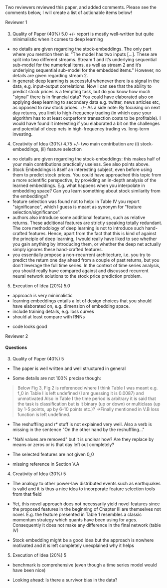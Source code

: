 Two reviewers reviewed this paper, and added comments.
Please see the comments below, I will create a list of actionable items below!

Reviewer 1

#### 
3. Quality of Paper (40%)
5.0
+/- report is mostly well-written but quite minimalistic when it comes to deep learning
- no details are given regarding the stock-embeddings. The only part where you mention them is: "The model has two inputs [...]. These are split into two different streams. Stream 1 and it’s underlying sequential sub-model for the numerical items, as well as stream 2 and it’s underlying sequential sub-model for the embedded items." However, no details are given regarding stream 2.
- in general: deep learning is successful whenever there is a signal in the data, e.g. input-output correlations. Now I can see that the ability to predict stock prices is a tempting task, but do you know how much "signal" there is in financial data? You could have elaborated also on applying deep learning to secondary data e.g. twitter, news articles etc, as opposed to raw stock prices. 
+/- As a side note: By focusing on next day returns, you limit to high-frequency trading (in which case your algorithm has to at least outperform transaction costs to be profitable). I would have found it interesting if you elaborated a bit on the challenges and potential of deep nets in high-frequency trading vs. long-term investing.
4. Creativity of Idea (30%)
4.75
+/- two main contribution are (i) stock-embeddings, (ii) feature selection
- no details are given regarding the stock-embeddings: this makes half of your main contributions practically useless. See also points above.
- Stock Embeddings is itself an interesting subject, even before using them to predict stock prices. You could have approached this topic from a more scientific perspective, by providing an in-depth analysis of the learned embeddings. E.g. what happens when you interpolate in embedding space? Can you learn something about stock similarity from the embeddings?
- feature selection was found not to help: in Table IV you report "significance", which I guess is meant as synonym for "feature selection/significance".
- authors also introduce some additional features, such as relative returns. These additional features are strictly speaking totally redundant. The core methodology of deep learning is not to introduce such hand-crafted features. Hence, apart from the fact that this is kind of against the principle of deep learning, I would really have liked to see whether you gain anything by introducing them, or whether the deep net actually simply ignores these hand-crafted features.
- you essentially propose a non-recurrent architecture, i.e. you try to predict the return one day ahead from a couple of past returns, but you don't leverage the full time series. In the context of time series analysis, you should really have compared against and discussed recurrent neural network solutions to the stock price prediction problem.
5. Execution of Idea (20%)
5.0
- approach is very minimalistic
- learning embeddings entails a lot of design choices that you should have elaborated on, e.g. dimension of embedding space.
- include training details, e.g. loss curves
- should at least compare with RNNs
+ code looks good


Reviewer 2

#### Questions
3. Quality of Paper (40%)
5
+ The paper is well written and well structured in general

- Some details are not 100% precise though:
> Below Fig 3, Fig 2 is referenced where I think Table I was meant
> e.g. f_0 in Table I is left undefined (I am guessing it is 0.0087) and unmotivated
> Also in Table I the time period is arbitrary
> it is said that the task is classification but is it binary (up or down) or multiclass (up by 1-5 points, up by 6-10 points etc.)? ->Finally mentioned in V.B
> loss function is left undefined.
- The reshuffling and r* stuff is not explained very well. Also a verb is missing in the sentence "On the other hand by the reshuffling..."
- "NaN values are removed" but it is unclear how? Are they replace by means or zeros or is that day left out completely?

- The selected features are not given 0_0
- missing reference in Section V.A 
4. Creativity of Idea (30%)
5
+ The analogy to other power-law distributed events such as earthquakes is valid and it is thus a nice idea to incorporate feature selection tools from that field

- Yet, this novel approach does not necessarily yield novel features since the proposed features in the beginning of Chapter III are themselves not novel. E.g. the feature presented in Table 1 resembles a classic momentum strategy which quants have been using for ages. Consequently it does not make any difference in the final network (table IV)

- Stock embedding might be a good idea but the approach is nowhere motivated and it is left completely unexplained why it helps

5. Execution of Idea (20%)
5
+ benchmark is comprehensive (even though a time series model would have been nice)
- Looking ahead: Is there a survivor bias in the data?